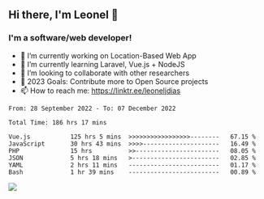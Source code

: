 ## Hi there, I'm Leonel 👋

### I'm a software/web developer!
- 🔭 I’m currently working on Location-Based Web App
- 🌱 I’m currently learning Laravel, Vue.js + NodeJS
- 👯 I’m looking to collaborate with other researchers
- 🥅 2023 Goals: Contribute more to Open Source projects
- 📫 How to reach me: https://linktr.ee/leoneljdias

<!--START_SECTION:waka-->

```text
From: 28 September 2022 - To: 07 December 2022

Total Time: 186 hrs 17 mins

Vue.js           125 hrs 5 mins  >>>>>>>>>>>>>>>>>--------   67.15 %
JavaScript       30 hrs 43 mins  >>>>---------------------   16.49 %
PHP              15 hrs          >>-----------------------   08.05 %
JSON             5 hrs 18 mins   >------------------------   02.85 %
YAML             2 hrs 11 mins   -------------------------   01.17 %
Bash             1 hr 39 mins    -------------------------   00.89 %
```

<!--END_SECTION:waka-->

![](https://komarev.com/ghpvc/?username=leoneljdias&color=blue&style=flat-square)
